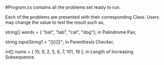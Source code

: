 #Program.cs contains all the problems set ready to run.

Each of the problems are presented with their corresponding Class.
Users may change the value to test the result such as,

 string[] words = { "bat", "tab", "cat", "dog"}; in Palindrome Pair,

 string inputString1 = "()[{]}";  in Parenthesis Checker,

 int[] nums = { 10, 9, 2, 5, 6, 7, 101, 18 };  in Length of Increasing Subsequence.

